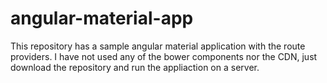 # angular-material-app
This repository has a sample angular material application with the route providers. I have not used any of the bower components nor the CDN, just download the repository and run the appliaction on a server.
